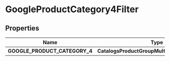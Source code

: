 

# GoogleProductCategory4Filter


## Properties

| Name | Type | Description | Notes |
|------------ | ------------- | ------------- | -------------|
|**GOOGLE_PRODUCT_CATEGORY_4** | **CatalogsProductGroupMultipleStringListCriteria** |  |  |




